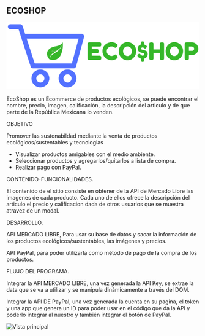 ## ECO$HOP
![logo](assets/images/logo-ecoshop.png)

EcoShop es un Ecommerce de productos ecológicos, se puede encontrar el nombre, precio, imagen, calificación, la descripción del articulo y de que parte de la República Mexicana lo venden.

OBJETIVO

Promover las sustenabildad mediante la  venta de productos ecológicos/sustentables y tecnologias 

- Visualizar productos amigables con el medio ambiente.
- Seleccionar productos y agregarlos/quitarlos a lista de compra.
- Realizar pago con PayPal.


CONTENIDO-FUNCIONALIDADES.

El contenido de el sitio consiste en obtener  de la API de Mercado Libre las imagenes de cada producto. Cada uno de ellos ofrece la descripción  del articulo el precio y calificacion dada de otros usuarios que se muestra atravez de un modal.

DESARROLLO.

API MERCADO LIBRE, Para usar su base de datos y sacar la información de los productos ecológicos/sustentables, las imágenes y precios.

API PayPal, para poder utilizarla como método de pago de la compra de los productos.

FLUJO DEL PROGRAMA.

Integrar la API MERCADO LIBRE, una vez generada la API Key, se extrae la data que se va a utilizar y se manipula dinámicamente a través del DOM.

Integrar la API DE PayPal, una vez generada la cuenta en su pagina, el token y una app que genera un ID para poder usar en el código que da la API y poderlo integrar al nuestro y también integrar el botón de PayPal.

![Vista principal](assets/images/ecommerce-all.png)